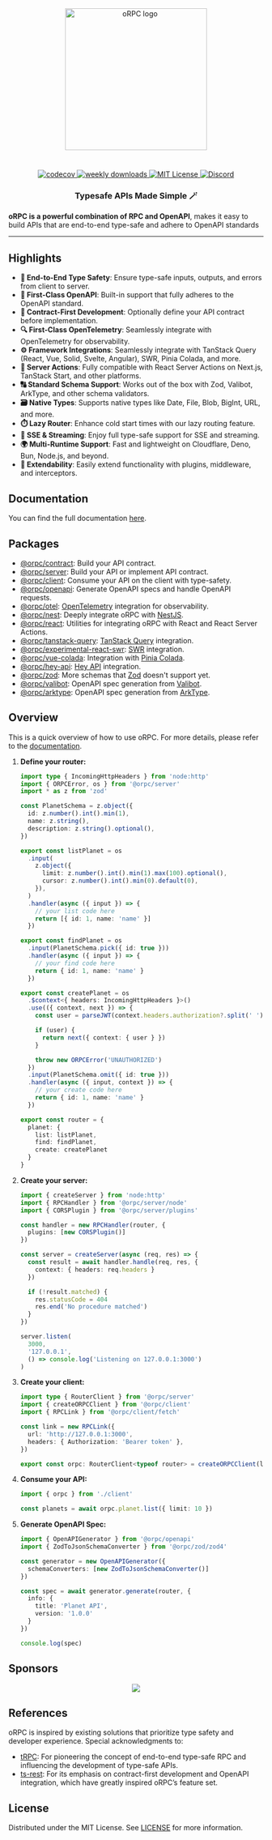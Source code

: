 <div align="center">
  <image align="center" src="https://orpc.unnoq.com/logo.webp" width=280 alt="oRPC logo" />
</div>

<h1></h1>

<div align="center">
  <a href="https://codecov.io/gh/unnoq/orpc">
    <img alt="codecov" src="https://codecov.io/gh/unnoq/orpc/branch/main/graph/badge.svg">
  </a>
  <a href="https://www.npmjs.com/package/@orpc/client">
    <img alt="weekly downloads" src="https://img.shields.io/npm/dw/%40orpc%2Fclient?logo=npm" />
  </a>
  <a href="https://github.com/unnoq/orpc/blob/main/LICENSE">
    <img alt="MIT License" src="https://img.shields.io/github/license/unnoq/orpc?logo=open-source-initiative" />
  </a>
  <a href="https://discord.gg/TXEbwRBvQn">
    <img alt="Discord" src="https://img.shields.io/discord/1308966753044398161?color=7389D8&label&logo=discord&logoColor=ffffff" />
  </a>
</div>

<h3 align="center">Typesafe APIs Made Simple 🪄</h3>

**oRPC is a powerful combination of RPC and OpenAPI**, makes it easy to build APIs that are end-to-end type-safe and adhere to OpenAPI standards

---

## Highlights

- **🔗 End-to-End Type Safety**: Ensure type-safe inputs, outputs, and errors from client to server.
- **📘 First-Class OpenAPI**: Built-in support that fully adheres to the OpenAPI standard.
- **📝 Contract-First Development**: Optionally define your API contract before implementation.
- **🔍 First-Class OpenTelemetry**: Seamlessly integrate with OpenTelemetry for observability.
- **⚙️ Framework Integrations**: Seamlessly integrate with TanStack Query (React, Vue, Solid, Svelte, Angular), SWR, Pinia Colada, and more.
- **🚀 Server Actions**: Fully compatible with React Server Actions on Next.js, TanStack Start, and other platforms.
- **🔠 Standard Schema Support**: Works out of the box with Zod, Valibot, ArkType, and other schema validators.
- **🗃️ Native Types**: Supports native types like Date, File, Blob, BigInt, URL, and more.
- **⏱️ Lazy Router**: Enhance cold start times with our lazy routing feature.
- **📡 SSE & Streaming**: Enjoy full type-safe support for SSE and streaming.
- **🌍 Multi-Runtime Support**: Fast and lightweight on Cloudflare, Deno, Bun, Node.js, and beyond.
- **🔌 Extendability**: Easily extend functionality with plugins, middleware, and interceptors.

## Documentation

You can find the full documentation [here](https://orpc.unnoq.com).

## Packages

- [@orpc/contract](https://www.npmjs.com/package/@orpc/contract): Build your API contract.
- [@orpc/server](https://www.npmjs.com/package/@orpc/server): Build your API or implement API contract.
- [@orpc/client](https://www.npmjs.com/package/@orpc/client): Consume your API on the client with type-safety.
- [@orpc/openapi](https://www.npmjs.com/package/@orpc/openapi): Generate OpenAPI specs and handle OpenAPI requests.
- [@orpc/otel](https://www.npmjs.com/package/@orpc/otel): [OpenTelemetry](https://opentelemetry.io/) integration for observability.
- [@orpc/nest](https://www.npmjs.com/package/@orpc/nest): Deeply integrate oRPC with [NestJS](https://nestjs.com/).
- [@orpc/react](https://www.npmjs.com/package/@orpc/react): Utilities for integrating oRPC with React and React Server Actions.
- [@orpc/tanstack-query](https://www.npmjs.com/package/@orpc/tanstack-query): [TanStack Query](https://tanstack.com/query/latest) integration.
- [@orpc/experimental-react-swr](https://www.npmjs.com/package/@orpc/experimental-react-swr): [SWR](https://swr.vercel.app/) integration.
- [@orpc/vue-colada](https://www.npmjs.com/package/@orpc/vue-colada): Integration with [Pinia Colada](https://pinia-colada.esm.dev/).
- [@orpc/hey-api](https://www.npmjs.com/package/@orpc/hey-api): [Hey API](https://heyapi.dev/) integration.
- [@orpc/zod](https://www.npmjs.com/package/@orpc/zod): More schemas that [Zod](https://zod.dev/) doesn't support yet.
- [@orpc/valibot](https://www.npmjs.com/package/@orpc/valibot): OpenAPI spec generation from [Valibot](https://valibot.dev/).
- [@orpc/arktype](https://www.npmjs.com/package/@orpc/arktype): OpenAPI spec generation from [ArkType](https://arktype.io/).

## Overview

This is a quick overview of how to use oRPC. For more details, please refer to the [documentation](https://orpc.unnoq.com).

1. **Define your router:**

   ```ts
   import type { IncomingHttpHeaders } from 'node:http'
   import { ORPCError, os } from '@orpc/server'
   import * as z from 'zod'

   const PlanetSchema = z.object({
     id: z.number().int().min(1),
     name: z.string(),
     description: z.string().optional(),
   })

   export const listPlanet = os
     .input(
       z.object({
         limit: z.number().int().min(1).max(100).optional(),
         cursor: z.number().int().min(0).default(0),
       }),
     )
     .handler(async ({ input }) => {
       // your list code here
       return [{ id: 1, name: 'name' }]
     })

   export const findPlanet = os
     .input(PlanetSchema.pick({ id: true }))
     .handler(async ({ input }) => {
       // your find code here
       return { id: 1, name: 'name' }
     })

   export const createPlanet = os
     .$context<{ headers: IncomingHttpHeaders }>()
     .use(({ context, next }) => {
       const user = parseJWT(context.headers.authorization?.split(' ')[1])

       if (user) {
         return next({ context: { user } })
       }

       throw new ORPCError('UNAUTHORIZED')
     })
     .input(PlanetSchema.omit({ id: true }))
     .handler(async ({ input, context }) => {
       // your create code here
       return { id: 1, name: 'name' }
     })

   export const router = {
     planet: {
       list: listPlanet,
       find: findPlanet,
       create: createPlanet
     }
   }
   ```

2. **Create your server:**

   ```ts
   import { createServer } from 'node:http'
   import { RPCHandler } from '@orpc/server/node'
   import { CORSPlugin } from '@orpc/server/plugins'

   const handler = new RPCHandler(router, {
     plugins: [new CORSPlugin()]
   })

   const server = createServer(async (req, res) => {
     const result = await handler.handle(req, res, {
       context: { headers: req.headers }
     })

     if (!result.matched) {
       res.statusCode = 404
       res.end('No procedure matched')
     }
   })

   server.listen(
     3000,
     '127.0.0.1',
     () => console.log('Listening on 127.0.0.1:3000')
   )
   ```

3. **Create your client:**

   ```ts
   import type { RouterClient } from '@orpc/server'
   import { createORPCClient } from '@orpc/client'
   import { RPCLink } from '@orpc/client/fetch'

   const link = new RPCLink({
     url: 'http://127.0.0.1:3000',
     headers: { Authorization: 'Bearer token' },
   })

   export const orpc: RouterClient<typeof router> = createORPCClient(link)
   ```

4. **Consume your API:**

   ```ts
   import { orpc } from './client'

   const planets = await orpc.planet.list({ limit: 10 })
   ```

5. **Generate OpenAPI Spec:**

   ```ts
   import { OpenAPIGenerator } from '@orpc/openapi'
   import { ZodToJsonSchemaConverter } from '@orpc/zod/zod4'

   const generator = new OpenAPIGenerator({
     schemaConverters: [new ZodToJsonSchemaConverter()]
   })

   const spec = await generator.generate(router, {
     info: {
       title: 'Planet API',
       version: '1.0.0'
     }
   })

   console.log(spec)
   ```

## Sponsors

<p align="center">
  <a href="https://cdn.jsdelivr.net/gh/unnoq/unnoq/sponsors.svg">
    <img src='https://cdn.jsdelivr.net/gh/unnoq/unnoq/sponsors.svg'/>
  </a>
</p>

## References

oRPC is inspired by existing solutions that prioritize type safety and developer experience. Special acknowledgments to:

- [tRPC](https://trpc.io): For pioneering the concept of end-to-end type-safe RPC and influencing the development of type-safe APIs.
- [ts-rest](https://ts-rest.com): For its emphasis on contract-first development and OpenAPI integration, which have greatly inspired oRPC’s feature set.

## License

Distributed under the MIT License. See [LICENSE](https://github.com/unnoq/orpc/blob/main/LICENSE) for more information.
